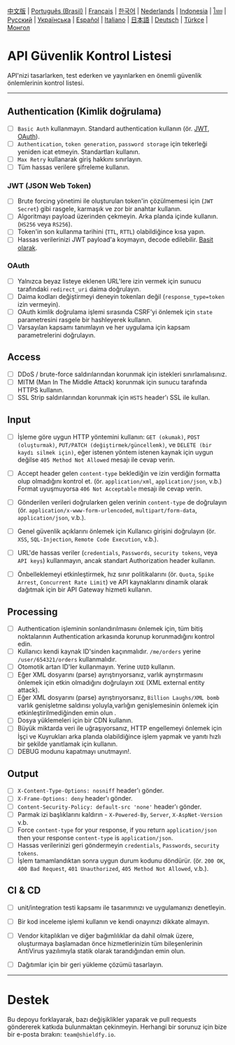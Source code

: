 [中文版](./README-zh.md) | [Português (Brasil)](./README-pt_BR.md) | [Français](./README-fr.md) | [한국어](./README-ko.md) | [Nederlands](./README-nl.md) | [Indonesia](./README-id.md) | [ไทย](./README-th.md) | [Русский](./README-ru.md) | [Українська](./README-uk.md) | [Español](./README-es.md) | [Italiano](./README-it.md) | [日本語](./README-jp.md) | [Deutsch](./README-de.md) | [Türkçe](./README-tr.md) | [Монгол](./README-mn.md)

# API Güvenlik Kontrol Listesi
API'nizi tasarlarken, test ederken ve yayınlarken en önemli güvenlik önlemlerinin kontrol listesi.

------------------------------------------------------------------------------
## Authentication (Kimlik doğrulama) 
- [ ] `Basic Auth` kullanmayın. Standard authentication kullanın (ör. [JWT](https://jwt.io/), [OAuth](https://oauth.net/)).
- [ ] `Authentication`, `token generation`, `password storage` için tekerleği yeniden icat etmeyin. Standartları kullanın.
- [ ] `Max Retry` kullanarak giriş hakkını sınırlayın.
- [ ] Tüm hassas verilere şifreleme kullanın.

### JWT (JSON Web Token)
- [ ] Brute forcing yönetimi ile oluşturulan token'in çözülmemesi için (`JWT Secret`) gibi rasgele, karmaşık ve zor bir anahtar kullanın.
- [ ] Algoritmayı payload üzerinden çekmeyin. Arka planda içinde kullanın. (`HS256` veya `RS256`).
- [ ] Token'in son kullanma tarihini (`TTL`, `RTTL`) olabildiğince kısa yapın.
- [ ] Hassas verilerinizi JWT payload'a koymayın, decode edilebilir. [Basit olarak](https://jwt.io/#debugger-io).

### OAuth
- [ ] Yalnızca beyaz listeye eklenen URL'lere izin vermek için sunucu tarafındaki `redirect_uri` daima doğrulayın.
- [ ] Daima kodları değiştirmeyi deneyin tokenları değil (`response_type=token` izin vermeyin).
- [ ] OAuth kimlik doğrulama işlemi sırasında CSRF'yi önlemek için `state` parametresini rasgele bir hashleyerek kullanın.
- [ ] Varsayılan kapsamı tanımlayın ve her uygulama için kapsam parametrelerini doğrulayın.

## Access
- [ ] DDoS / brute-force saldırılarından korunmak için istekleri sınırlamalısınız.
- [ ] MITM (Man In The Middle Attack) korunmak için sunucu tarafında HTTPS kullanın.
- [ ] SSL Strip saldırılarından korunmak için `HSTS` header'ı SSL ile kullan.

## Input
- [ ] İşleme göre uygun HTTP yöntemini kullanın: `GET (okumak)`, `POST (oluşturmak)`, `PUT/PATCH (değiştirmek/güncellemk)`, ve `DELETE (bir kaydı silmek için)`, eğer istenen yöntem istenen kaynak için uygun değilse `405 Method Not Allowed` mesajı ile cevap verin.
- [ ] Accept header gelen `content-type` beklediğin ve izin verdiğin formatta olup olmadığını kontrol et. (ör. `application/xml`, `application/json`, v.b.) Format uyuşmuyorsa `406 Not Acceptable` mesajı ile cevap verin.
- [ ] Gönderilen verileri doğrularken gelen verinin `content-type` de doğrulayın (ör. `application/x-www-form-urlencoded`, `multipart/form-data`, `application/json`, v.b.).
- [ ] Genel güvenlik açıklarını önlemek için Kullanıcı girişini doğrulayın (ör. `XSS`, `SQL-Injection`, `Remote Code Execution`, v.b.).
- [ ] URL'de hassas veriler (`credentials`, `Passwords`, `security tokens`, veya `API keys`) kullanmayın, ancak standart Authorization header kullanın.
- [ ] Önbelleklemeyi etkinleştirmek, hız sınır politikalarını (ör. `Quota`, `Spike Arrest`, `Concurrent Rate Limit`) ve API kaynaklarını dinamik olarak dağıtmak için bir API Gateway hizmeti kullanın. 



## Processing 
- [ ] Authentication işleminin sonlandırılmasını önlemek için, tüm bitiş noktalarının Authentication arkasında korunup korunmadığını kontrol edin.
- [ ] Kullanıcı kendi kaynak ID'sinden kaçınmalıdır. `/me/orders` yerine `/user/654321/orders` kullanmalıdır.
- [ ] Otomotik artan ID'ler kullanmayın. Yerine `UUID` kullanın.
- [ ] Eğer XML dosyarını (parse) ayrıştırıyorsanız, varlık ayrıştırmasını önlemek için etkin olmadığını doğrulayın `XXE` (XML external entity attack).
- [ ] Eğer XML dosyarını (parse) ayrıştırıyorsanız, `Billion Laughs/XML bomb` varlık genişletme saldırısı yoluyla,varlığın genişlemesinin önlemek için etkinleştirilmediğinden emin olun .
- [ ] Dosya yüklemeleri için bir CDN kullanın.
- [ ] Büyük miktarda veri ile uğraşıyorsanız, HTTP engellemeyi önlemek için İşçi ve Kuyrukları arka planda olabildiğince işlem yapmak ve yanıtı hızlı bir şekilde yanıtlamak için kullanın.
- [ ] DEBUG modunu kapatmayı unutmayın!.

## Output 
- [ ] `X-Content-Type-Options: nosniff` header'ı gönder.
- [ ] `X-Frame-Options: deny` header'ı gönder.
- [ ] `Content-Security-Policy: default-src 'none'` header'ı gönder.
- [ ] Parmak izi başlıklarını kaldırın - `X-Powered-By`, `Server`, `X-AspNet-Version` v.b.
- [ ] Force `content-type` for your response, if you return `application/json` then your response `content-type` is `application/json`.
- [ ] Hassas verilerinizi geri göndermeyin `credentials`, `Passwords`, `security tokens`.
- [ ] İşlem tamamlandıktan sonra uygun durum kodunu döndürür. (ör. `200 OK`, `400 Bad Request`, `401 Unauthorized`, `405 Method Not Allowed`, v.b.).

## CI & CD
- [ ] unit/integration testi kapsamı ile tasarımınızı ve uygulamanızı denetleyin.
- [ ] Bir kod inceleme işlemi kullanın ve kendi onayınızı dikkate almayın.
- [ ] Vendor kitaplıkları ve diğer bağımlılıklar da dahil olmak üzere, oluşturmaya başlamadan önce hizmetlerinizin tüm bileşenlerinin AntiVirus yazılımıyla statik olarak tarandığından emin olun.
- [ ] Dağıtımlar için bir geri yükleme çözümü tasarlayın.


------------------------------------------------------------------------------

# Destek
Bu depoyu forklayarak, bazı değişiklikler yaparak ve pull requests göndererek katkıda bulunmaktan çekinmeyin. Herhangi bir sorunuz için bize bir e-posta bırakın: `team@shieldfy.io`.
